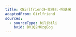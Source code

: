 ```yaml
---
title: 《Girlfriend》—艾薇儿·哈基米
adaptedFrom: Girlfriend
sources:
  - sourceType: bilibili
    bvid: BV1Q2MXzgEog
---
```

